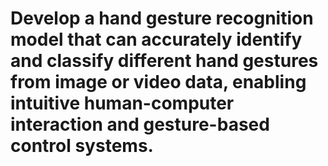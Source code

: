 # Develop a hand gesture recognition model that can accurately identify and classify different hand gestures from image or video data, enabling intuitive human-computer interaction and gesture-based control systems.
